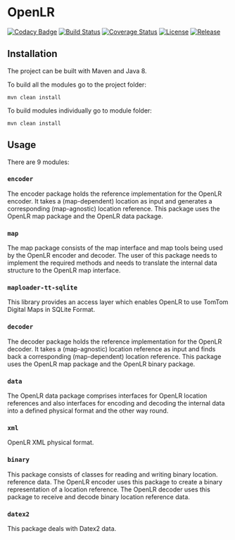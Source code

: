 # OpenLR

[![Codacy Badge](https://api.codacy.com/project/badge/Grade/7d866929be7c43cdae32dac4be3eaa6f)](https://www.codacy.com/app/rijnb/openlr?utm_source=github.com&amp;utm_medium=referral&amp;utm_content=tomtom-international/openlr&amp;utm_campaign=Badge_Grade)
[![Build Status](https://img.shields.io/travis/tomtom-international/openlr.svg?branch=master)](https://travis-ci.org/tomtom-international/openlr?branch=master)
[![Coverage Status](https://coveralls.io/repos/github/tomtom-international/openlr/badge.svg?branch=master)](https://coveralls.io/github/tomtom-international/openlr?branch=master)
[![License](http://img.shields.io/badge/license-APACHE2-blue.svg)]()
[![Release](https://img.shields.io/github/release/tomtom-international/openlr.svg?maxAge=3600)](https://github.com/tomtom-international/openlr/releases)

## Installation
The project can be built with Maven and Java 8.

To build all the modules go to the project folder:

```maven
mvn clean install
```


To build modules individually go to module folder:


```maven
mvn clean install
```

## Usage

There are 9 modules:

### `encoder`
The encoder package holds the reference implementation for the OpenLR encoder. 
It takes a (map-dependent) location as input and generates a corresponding (map-agnostic) 
location reference. This package uses the OpenLR map package and the OpenLR data package.

### `map`
The map package consists of the map interface and map tools being used by the 
OpenLR encoder and decoder. The user of this package needs to implement the required 
methods and needs to translate the internal data structure to the OpenLR map interface.

### `maploader-tt-sqlite`
This library provides an access layer which enables OpenLR to use
TomTom Digital Maps in SQLite Format.

### `decoder`
The decoder package holds the reference implementation for the OpenLR decoder. 
It takes a (map-agnostic) location reference as input and finds back a corresponding (map-dependent) 
location reference. This package uses the OpenLR map package and the OpenLR binary package.

### `data`
The OpenLR data package comprises interfaces for OpenLR location references and also 
interfaces for encoding and decoding the internal data into a defined physical format and the 
other way round.

### `xml`
OpenLR XML physical format.

### `binary`
This package consists of classes for reading and writing binary location. 
reference data. The OpenLR encoder uses this package to create a binary representation of a location reference. The OpenLR decoder uses this package to receive and decode binary location reference data.

### `datex2`
This package deals with Datex2 data.
